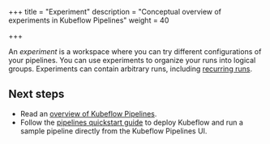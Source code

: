 +++
title = "Experiment"
description = "Conceptual overview of experiments in Kubeflow Pipelines"
weight = 40
                    
+++

An *experiment* is a workspace where you can try different configurations of
your pipelines. You can use experiments to organize your runs into logical
groups. Experiments can contain arbitrary runs, including 
[recurring runs](https://www.kubeflow.org/docs/components/pipelines/overview/concepts/run/).

## Next steps

* Read an [overview of Kubeflow Pipelines](https://www.kubeflow.org/docs/components/pipelines/overview/pipelines-overview/).
* Follow the [pipelines quickstart guide](/docs/components/pipelines/pipelines-quickstart/) 
  to deploy Kubeflow and run a sample pipeline directly from the Kubeflow 
  Pipelines UI.
